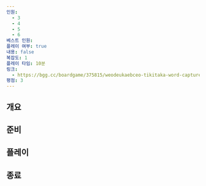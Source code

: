 ```yaml
---
인원:
  - 3
  - 4
  - 5
  - 6
베스트 인원:
플레이 여부: true
내용: false
복잡도: 1
플레이 타임: 10분
링크:
  - https://bgg.cc/boardgame/375815/weodeukaebceo-tikitaka-word-capture-tiki-taka
평점: 3
---
```

## 개요
## 준비
## 플레이
## 종료